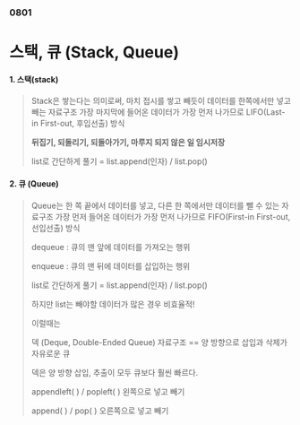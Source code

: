 ### 0801

# 스택, 큐 (Stack, Queue)

#### 1. 스택(stack)

> Stack은 쌓는다는 의미로써, 마치 접시를 쌓고 빼듯이 데이터를 한쪽에서만 넣고 빼는 자료구조 가장 마지막에 들어온 데이터가 가장 먼저 나가므로 LIFO(Last-in First-out, 후입선출) 방식
>
> **뒤집기, 되돌리기, 되돌아가기, 마루지 되지 않은 일 임시저장**
>
> 
>
> list로 간단하게 풀기 = list.append(인자) / list.pop()



#### 2. 큐 (Queue)

>Queue는 한 쪽 끝에서 데이터를 넣고, 다른 한 쪽에서만 데이터를 뺄 수 있는 자료구조 가장 먼저 들어온 데이터가 가장 먼저 나가므로 FIFO(First-in First-out, 선입선출) 방식
>
>dequeue :  큐의 맨 앞에 데이터를 가져오는 행위
>
>enqueue : 큐의 맨 뒤에 데이터를 삽입하는 행위
>
>
>
>list로 간단하게 풀기 = list.append(인자) / list.pop()
>
>하지만 list는 빼야할 데이터가 많은 경우 비효율적!
>
>이럴때는
>
> 덱 (Deque, Double-Ended Queue) 자료구조 == 양 방향으로 삽입과 삭제가 자유로운 큐
>
>덱은 양 방향 삽입, 추출이 모두 큐보다 훨씬 빠르다.
>
>appendleft( ) / popleft( )  왼쪽으로 넣고 빼기
>
>append( ) /  pop( ) 오른쪽으로 넣고 빼기

